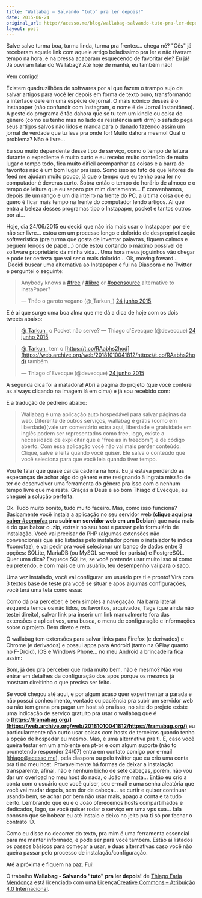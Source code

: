 ```yaml
---
title: "Wallabag – Salvando “tuto” pra ler depois!"
date: 2015-06-24
original_url: http://acesso.me/blog/wallabag-salvando-tuto-pra-ler-depois/
layout: post
---
```


Salve salve turma boa, turma linda, turma pra frentex... chega né? "Cês" já receberam aquele link com aquele artigo boladíssimo pra ler e não tiveram tempo na hora, e na pressa acabaram esquecendo de favoritar ele? Eu já! Já ouviram falar do Wallabag? Até hoje de manhã, eu também não!

Vem comigo!

Existem quadruzilhões de softwares por ai que fazem o trampo sujo de salvar artigos para você ler depois em forma de texto puro, transformando a interface dele em uma espécie de jornal. O mais icônico desses é o Instapaper (não confundir com Instagram, o nome é de Jornal Instantâneo). A peste do programa é tão dahora que se tu tem um kindle ou coisa do gênero (como eu tenho mas no lado da resistência anti drm) o safado pega seus artigos salvos não lidos e manda para o danado fazendo assim um jornal de verdade que tu leva pra onde for! Muito dahora mesmo! Qual o problema? Não é livre...

Eu sou muito dependente desse tipo de serviço, como o tempo de leitura durante o expediente é muito curto e eu recebo muito conteúdo de muito lugar o tempo todo, fica muito dificil acompanhar as coisas e a barra de favoritos não é um bom lugar pra isso. Somo isso ao fato de que leitores de feed me ajudam muito pouco, já que o tempo que eu tenho para ler no computador é deveras curto. Sobra então o tempo do horário de almoço e o tempo de leitura que eu separo pra mim diariamente... E convenhamos, depois de um rango e um dia inteiro na frente do PC, a última coisa que eu quero é ficar mais tempo na frente do computador lendo artigos. Ai que entra a beleza desses programas tipo o Instapaper, pocket e tantos outros por ai...

Hoje, dia 24/06/2015 eu decidi que não iria mais usar o Instapaper por ele não ser livre... estou em um processo longo e dolorido de desproprietização softweristica (pra turma que gosta de inventar palavras, fiquem calmos e peguem lenços de papel...) onde estou cortando o máximo possivel de software proprietário da minha vida... Uma hora meus joguinhos vão chegar e pode ter certeza que vai ser o mais dolorido... Ok, moving foward...  Decidi buscar uma alternativa ao Instapaper e fui na Diaspora e no Twitter e perguntei o seguinte:

> Anybody knows a [#free](https://web.archive.org/web/20181010041812/https://twitter.com/hashtag/free?src=hash) / [#libre](https://web.archive.org/web/20181010041812/https://twitter.com/hashtag/libre?src=hash) or [#opensource](https://web.archive.org/web/20181010041812/https://twitter.com/hashtag/opensource?src=hash) alternative to InstaPaper?
>
> — Théo o garoto vegano (@\_Tarkun\_) [24 junho 2015](https://web.archive.org/web/20181010041812/https://twitter.com/_Tarkun_/status/613710507296587777)

E é ai que surge uma boa alma que me dá a dica de hoje com os dois tweets abaixo:

> [@\_Tarkun\_](https://web.archive.org/web/20181010041812/https://twitter.com/_Tarkun_) o Pocket não serve? — Thiago d'Evecque (@devecque) [24 junho 2015](https://web.archive.org/web/20181010041812/https://twitter.com/devecque/status/613710727715647492)

> [@\_Tarkun\_](https://web.archive.org/web/20181010041812/https://twitter.com/_Tarkun_) tem o [https://t.co/RAabhs2hod](https://web.archive.org/web/20181010041812/https://t.co/RAabhs2hod) também.
>
> — Thiago d'Evecque (@devecque) [24 junho 2015](https://web.archive.org/web/20181010041812/https://twitter.com/devecque/status/613711134290505728)

A segunda dica foi a matadora! Abri a página do projeto (que você confere as always clicando na imagem lá em cima) e já sou recebido com:

E a tradução de pedreiro abaixo:

> Wallabag é uma aplicação auto hospedável para salvar páginas da web. Diferente de outros serviços, wallabag é grátis (como em liberdade)(vale um comentário extra aqui, liberdade e gratuidade em inglês podem ser representados como free, logo, existe a necessidade de explicitar que é "free as in freedom") e de código aberto. Com essa aplicação você não vai mais perder conteúdo. Clique, salve e leita quando você quiser. Ele salva o conteúdo que você seleciona para que você leia quando tiver tempo.

Vou te falar que quase cai da cadeira na hora. Eu já estava perdendo as esperanças de achar algo do gênero e me resignando à ingrata missão de ter de desenvolver uma ferramenta do gênero pra isso com o nenhum tempo livre que me resta. Graças a Deus e ao bom Thiago d'Evecque, eu cheguei a solução perfeita.

Ok. Tudo muito bonito, tudo muito faceiro. Mas, como isso funciona? Basicamente você instala a aplicação no seu servidor web (**[clique aqui pra saber #comofaz](https://web.archive.org/web/20181010041812/http://acesso.me/acesso/colocando-um-servidor-web-online-com-php-e-mysql-no-debian-wheezy-2/) pra subir um servidor web em um Debian**) que nada mais é do que baixar o .zip, extrair no seu host e passar pelo formulário de instalação. Você vai precisar do PHP (algumas extensões não convencionais que são listadas pelo instalador porém o instalador te indica #comofaz), e vai pedir pra você selecionar um banco de dados entre 3 opções: SQLite, MariaDB (ou MySQL se você for purista) e PostgreSQL. Quer uma dica? Esquece SQLite, se você pretende usar muito isso ai como eu pretendo, e com mais de um usuário, teu desempenho vai para o saco.

Uma vez instalado, você vai configurar um usuário pra ti e pronto! Virá com 3 textos base de teste pra você se situar e após algumas configurações, você terá uma tela como essa:

Como dá pra perceber, é bem simples a navegação.
Na barra lateral esquerda temos os não lidos, os favoritos, arquivados, Tags (que ainda não testei direito), salvar link pra inserir um link manualmente fora das extensões e aplicativos, uma busca, o menu de configuração e informações sobre o projeto. Bem direto e reto.

O wallabag tem extensões para salvar links para Firefox (e derivados) e Chrome (e derivados) e possui apps para Android (tanto na GPlay quanto no F-Droid), IOS e Windows Phone... no meu Android a brincadeira fica assim:

Bom, já deu pra perceber que roda muito bem, não é mesmo? Não vou entrar em detalhes da configuração dos apps porque os mesmos já mostram direitinho o que precisa ser feito.

Se você chegou até aqui, e por algum acaso quer experimentar a parada e não possui conhecimento, vontade ou paciência pra subir um servidor web ou não tem grana pra pagar um host só pra isso, no site do projeto existe uma indicação de serviço gratuito pra usar o wallabag que é o **[https://framabag.org/](https://web.archive.org/web/20181010041812/https://framabag.org/)** eu particularmente não curto usar coisas com hosts de terceiros quando tenho a opção de hospedar eu mesmo. Mas, é uma alternativa pra ti. E, caso você queira testar em um ambiente em pt-br e com algum suporte (não to prometendo responder 24/07) entra em contato comigo por e-mail (thiago@acesso.me), pela diaspora ou pelo twitter que eu crio uma conta pra ti no meu host. Provavelmente há formas de deixar a instalação transparente, afinal, não é nenhum bicho de sete cabeças, porém, não vou dar um overload no meu host do nada, o João me mata... Então eu crio a conta com o usuário que você quiser, seu e-mail e uma senha aleatória que você vai mudar depois, sem dor de cabeça... se curtir e quiser continuar usando bem, se achar por bem não usar mais, apago a conta e ta tudo certo. Lembrando que eu e o João oferecemos hosts compartilhados e dedicados, logo, se você quiser rodar o serviço em uma vps sua... fala conosco que se bobear eu até instalo e deixo no jeito pra ti só por fechar o contrato :D.

Como eu disse no decorrer do texto, pra mim é uma ferramenta essencial para me manter informado, e pode ser para você também. Estão ai listados os passos básicos para começar a usar, e duas alternativas caso você não queira passar pelo processo de instalação/configuração.

Até a próxima e fiquem na paz. Fui!

O trabalho **Wallabag - Salvando "tuto" pra ler depois!** de [Thiago Faria Mendonça](https://web.archive.org/web/20181010041812/http://acesso.me/acesso/) está licenciado com uma Licença[Creative Commons – Atribuição 4.0 Internacional](https://web.archive.org/web/20181010041812/http://creativecommons.org/licenses/by/4.0/).